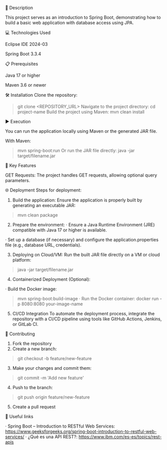 📄 Description

This project serves as an introduction to Spring Boot, demonstrating how to build a basic web application with database access using JPA.

💻 Technologies Used

Eclipse IDE 2024-03

Spring Boot 3.3.4


📋 Prerequisites

Java 17 or higher

Maven 3.6 or newer


🛠️ Installation
Clone the repository:
> git clone <REPOSITORY_URL>
Navigate to the project directory:
> cd project-name
Build the project using Maven:
> mvn clean install

▶️ Execution

You can run the application locally using Maven or the generated JAR file.

With Maven:
> mvn spring-boot:run
Or run the JAR file directly:
> java -jar target/filename.jar

🔑 Key Features

GET Requests: The project handles GET requests, allowing optional query parameters.

🌐 Deployment
Steps for deployment:
1. Build the application: Ensure the application is properly built by generating an executable JAR:
> mvn clean package
2. Prepare the environment:
· Ensure a Java Runtime Environment (JRE) compatible with Java 17 or higher is available.

· Set up a database (if necessary) and configure the application.properties file (e.g., database URL, credentials).

3. Deploying on Cloud/VM: Run the built JAR file directly on a VM or cloud platform:
> java -jar target/filename.jar
4. Containerized Deployment (Optional):

· Build the Docker image:
> mvn spring-boot:build-image
· Run the Docker container:
> docker run -p 8080:8080 your-image-name
5. CI/CD Integration
To automate the deployment process, integrate the repository with a CI/CD pipeline using tools like GitHub Actions, Jenkins, or GitLab CI.


🤝 Contributing
1. Fork the repository
2. Create a new branch:
> git checkout -b feature/new-feature
3. Make your changes and commit them:
>git commit -m 'Add new feature'
4. Push to the branch:
> git push origin feature/new-feature
5. Create a pull request


🔗 Useful links

· Spring Boot – Introduction to RESTful Web Services: https://www.geeksforgeeks.org/spring-boot-introduction-to-restful-web-services/
· ¿Qué es una API REST?: https://www.ibm.com/es-es/topics/rest-apis
